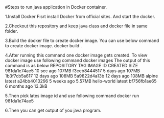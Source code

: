 #Steps to run java application in Docker container.

1.Install Docker
  Fisrt install Docker from official sites.
  And start the docker.

2.Checkout this repository and keep java class and docker file in same folder.

3.Build the docker file to create docker image. You can use below command to
  create docker image.
  docker build .

4.After running this command one docker image gets created.
  To view docker image use following command
  docker images
  The output of this command is as below
  REPOSITORY          TAG                 IMAGE ID            CREATED             SIZE
  <none>              <none>              981da1e74ae5        10 sec ago          107MB
  <none>              <none>              f3ceb8444517        5 days ago          107MB
  <none>              <none>              1b3f7cb5a617        12 days ago         108MB
  <none>              <none>              5a9822d4a13b        12 days ago         108MB
  alpine              latest              a24bb4013296        5 weeks ago         5.57MB
  hello-world         latest              bf756fb1ae65        6 months ago        13.3kB

5.Then pick lates image id and use following command
  docker run 981da1e74ae5

6.Then you can get output of you java program. 
